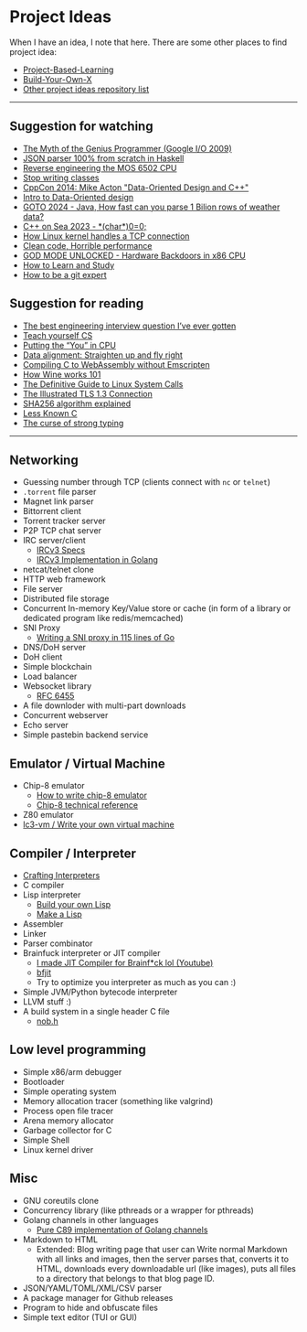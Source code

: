 # Project Ideas
When I have an idea, I note that here. There are some other places to find project idea:
- [Project-Based-Learning](https://github.com/practical-tutorials/project-based-learning)
- [Build-Your-Own-X](https://github.com/codecrafters-io/build-your-own-x)
- [Other project ideas repository list](https://www.reddit.com/r/learnprogramming/wiki/faq/#wiki_where_can_i_find_practice_exercises_and_project_ideas.3F)

---
## Suggestion for watching
- [The Myth of the Genius Programmer (Google I/O 2009)](https://youtu.be/0SARbwvhupQ?si=WLf15NisHCM9PoGT)
- [JSON parser 100% from scratch in Haskell](https://youtu.be/N9RUqGYuGfw?si=wMULIalYKDSAPXNy)
- [Reverse engineering the MOS 6502 CPU](https://youtu.be/fWqBmmPQP40?si=0A4DwRJrX33RGFoe)
- [Stop writing classes](https://youtu.be/o9pEzgHorH0?si=TMFT4l78z4AQ9vKV)
- [CppCon 2014: Mike Acton "Data-Oriented Design and C++"](https://youtu.be/o9pEzgHorH0?si=TMFT4l78z4AQ9vKV)
- [Intro to Data-Oriented design](https://youtu.be/WwkuAqObplU?si=aAv7CiLUJ3B8QJBQ)
- [GOTO 2024 - Java, How fast can you parse 1 Bilion rows of weather data?](https://youtu.be/EFXxXFHpS0M?si=HqwWbHIBPqK9IUfr)
- [C++ on Sea 2023 - \*(char\*)0=0;](https://youtu.be/dFIqNZ8VbRY?si=gPtE6T_qQU1e6i7r)
- [How Linux kernel handles a TCP connection](https://youtu.be/ck4WvYM9V4c?si=gm-VB0VRuZGkp-tV)
- [Clean code, Horrible performance](https://youtu.be/tD5NrevFtbU?si=wDdtm3i1u7k-J-H_)
- [GOD MODE UNLOCKED - Hardware Backdoors in x86 CPU](https://youtu.be/_eSAF_qT_FY?si=vYwpI3O8nMQ4CYLO)
- [How to Learn and Study](https://youtu.be/ddq8JIMhz7c?si=_X87AVVDwnGsdSWP)
- [How to be a git expert](https://youtu.be/hZS96dwKvt0?si=Q_Vjj4VHYQquos7X)

## Suggestion for reading
- [The best engineering interview question I’ve ever gotten](https://quuxplusone.github.io/blog/2022/01/06/memcached-interview/)
- [Teach yourself CS](https://teachyourselfcs.com/)
- [Putting the “You” in CPU](https://cpu.land/)
- [Data alignment: Straighten up and fly right](https://developer.ibm.com/articles/pa-dalign/)
- [Compiling C to WebAssembly without Emscripten](https://surma.dev/things/c-to-webassembly/)
- [How Wine works 101](https://werat.dev/blog/how-wine-works-101/)
- [The Definitive Guide to Linux System Calls](https://blog.packagecloud.io/the-definitive-guide-to-linux-system-calls/)
- [The Illustrated TLS 1.3 Connection](https://tls13.xargs.org/)
- [SHA256 algorithm explained](https://sha256algorithm.com/)
- [Less Known C](https://jorenar.com/blog/less-known-c)
- [The curse of strong typing](https://fasterthanli.me/articles/the-curse-of-strong-typing)
---

## Networking
- Guessing number through TCP (clients connect with `nc` or `telnet`)
- `.torrent` file parser
- Magnet link parser
- Bittorrent client
- Torrent tracker server
- P2P TCP chat server
- IRC server/client
  - [IRCv3 Specs](https://ircv3.net/irc/)
  - [IRCv3 Implementation in Golang](https://github.com/ergochat/ergo)
- netcat/telnet clone
- HTTP web framework
- File server
- Distributed file storage
- Concurrent In-memory Key/Value store or cache (in form of a library or dedicated program like redis/memcached)
- SNI Proxy
  - [Writing a SNI proxy in 115 lines of Go](https://www.agwa.name/blog/post/writing_an_sni_proxy_in_go)
- DNS/DoH server
- DoH client
- Simple blockchain
- Load balancer
- Websocket library
  - [RFC 6455](https://datatracker.ietf.org/doc/html/rfc6455)
- A file downloder with multi-part downloads
- Concurrent webserver
- Echo server
- Simple pastebin backend service

## Emulator / Virtual Machine
- Chip-8 emulator
  - [How to write chip-8 emulator](https://multigesture.net/articles/how-to-write-an-emulator-chip-8-interpreter/)
  - [Chip-8 technical reference](http://devernay.free.fr/hacks/chip8/C8TECH10.HTM)
- Z80 emulator
- [lc3-vm / Write your own virtual machine](https://www.jmeiners.com/lc3-vm/)

## Compiler / Interpreter
- [Crafting Interpreters](https://craftinginterpreters.com/)
- C compiler
- Lisp interpreter
  - [Build your own Lisp](https://www.buildyourownlisp.com)
  - [Make a Lisp](https://github.com/kanaka/mal)
- Assembler
- Linker
- Parser combinator
- Brainfuck interpreter or JIT compiler
  - [I made JIT Compiler for Brainf\*ck lol (Youtube)](https://youtu.be/mbFY3Rwv7XM)
  - [bfjit](https://github.com/tsoding/bfjit)
  - Try to optimize you interpreter as much as you can :)
- Simple JVM/Python bytecode interpreter
- LLVM stuff :)
- A build system in a single header C file
  - [nob.h](https://github.com/tsoding/nob.h)

## Low level programming
- Simple x86/arm debugger
- Bootloader
- Simple operating system
- Memory allocation tracer (something like valgrind)
- Process open file tracer
- Arena memory allocator
- Garbage collector for C
- Simple Shell
- Linux kernel driver

## Misc
- GNU coreutils clone
- Concurrency library (like pthreads or a wrapper for pthreads)
- Golang channels in other languages
  - [Pure C89 implementation of Golang channels](https://github.com/rochus-keller/CspChan)
- Markdown to HTML
  - Extended: Blog writing page that user can Write normal Markdown with all links and images, then the server parses that, converts it to HTML, 
  downloads every downloadable url (like images), puts all files to a directory that belongs to that blog page ID.
- JSON/YAML/TOML/XML/CSV parser
- A package manager for Github releases
- Program to hide and obfuscate files
- Simple text editor (TUI or GUI)
